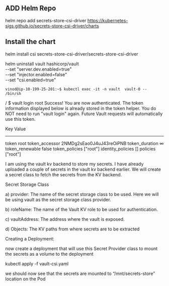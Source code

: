 ## ADD Helm Repo
helm repo add secrets-store-csi-driver https://kubernetes-sigs.github.io/secrets-store-csi-driver/charts

## Install the chart
helm install csi secrets-store-csi-driver/secrets-store-csi-driver


helm uninstall vault hashicorp/vault \
    --set "server.dev.enabled=true" \
    --set "injector.enabled=false" \
    --set "csi.enabled=true"




    vinod@ip-10-199-25-201:~$ kubectl exec -it -n vault  vault-0 -- /bin/sh
/ $ vault login root
Success! You are now authenticated. The token information displayed below
is already stored in the token helper. You do NOT need to run "vault login"
again. Future Vault requests will automatically use this token.

Key                  Value
---                  -----
token                root
token_accessor       2NMDg2sEao0J4uJ43reOiPNB
token_duration       ∞
token_renewable      false
token_policies       ["root"]
identity_policies    []
policies             ["root"]



I am using the vault kv backend to store my secrets. I have already uploaded a couple of secrets in the vault kv backend earlier. We will create a secret class to fetch the secrets from the KV backend.

Secret Storage Class

a) provider: The name of the secret storage class to be used. Here we will be using vault as the secret storage class provider.

b) roleName: The name of the Vault KV role to be used for authentication.

c) vaultAddress: The address where the vault is exposed.

d) Objects: The KV paths from where secrets are to be extracted



Creating a Deployment:

now create a deployment that will use this Secret Provider class to mount the secrets as a volume to the deployment

kubectl apply -f vault-csi.yaml

we should now see that the secrets are mounted to “/mnt/secrets-store” location on the Pod
